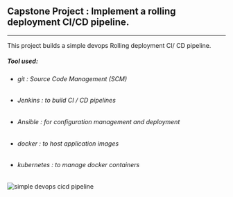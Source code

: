 ## Capstone Project : Implement a rolling deployment CI/CD pipeline.

---

This project builds a simple devops Rolling deployment CI/ CD pipeline.

##### Tool used:
- ######  git :  Source Code Management (SCM) 
- ######  Jenkins :  to build CI / CD pipelines
- ###### Ansible : for configuration management and deployment
- ###### docker : to host application images
- ###### kubernetes : to manage docker containers 

![simple devops cicd pipeline](/images/cicd.jpg)

